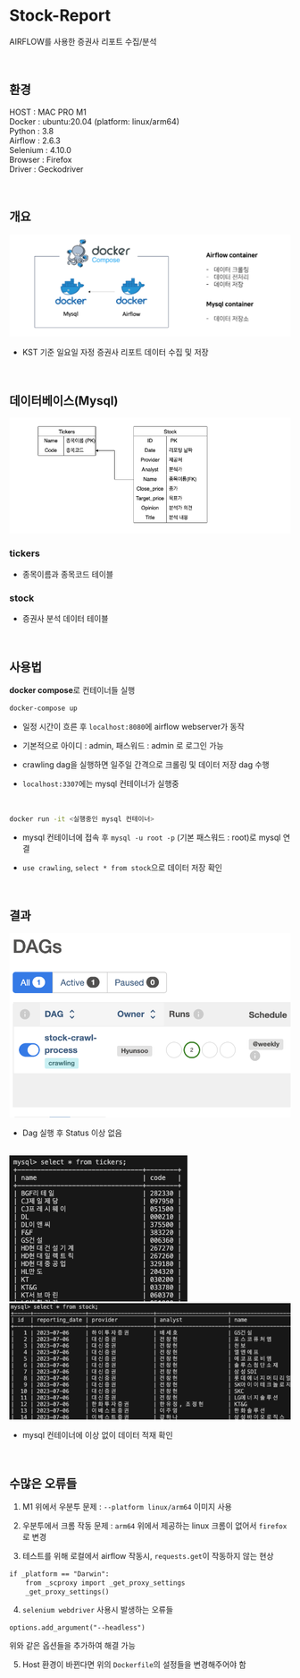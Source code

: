 # Stock-Report

AIRFLOW를 사용한 증권사 리포트 수집/분석

<br>

## 환경

HOST : MAC PRO M1  
Docker : ubuntu:20.04 (platform: linux/arm64)  
Python : 3.8  
Airflow : 2.6.3  
Selenium : 4.10.0  
Browser : Firefox  
Driver : Geckodriver

<br>

## 개요


<img src='./imgs/overview.png'>

- KST 기준 일요일 자정 증권사 리포트 데이터 수집 및 저장


<br>

## 데이터베이스(Mysql)

<img src='./imgs/database.png'>

### tickers

- 종목이름과 종목코드 테이블

### stock

- 증권사 분석 데이터 테이블

<br>

## 사용법

**docker compose**로 컨테이너들 실행

```bash
docker-compose up
```

- 일정 시간이 흐른 후 `localhost:8080`에 airflow webserver가 동작

- 기본적으로 아이디 : admin, 패스워드 : admin 로 로그인 가능

- crawling dag을 실행하면 일주일 간격으로 크롤링 및 데이터 저장 dag 수행

- `localhost:3307`에는 mysql 컨테이너가 실행중

<br>

```bash
docker run -it <실행중인 mysql 컨테이너>
```

- mysql 컨테이너에 접속 후 `mysql -u root -p` (기본 패스워드 : root)로 mysql 연결

- `use crawling`, `select * from stock`으로 데이터 저장 확인

<br>

## 결과

<img src="./imgs/dag.png">

- Dag 실행 후 Status 이상 없음

<br>

<img src="./imgs/tickers.png">

<br>

<img src="./imgs/stock.png">

<br>


- mysql 컨테이너에 이상 없이 데이터 적재 확인

<br>

## 수많은 오류들

1. M1 위에서 우분투 문제 : `--platform linux/arm64` 이미지 사용

2. 우분투에서 크롬 작동 문제 : `arm64` 위에서 제공하는 linux 크롬이 없어서 `firefox`로 변경

3. 테스트를 위해 로컬에서 airflow 작동시, `requests.get`이 작동하지 않는 현상

```
if _platform == "Darwin":
    from _scproxy import _get_proxy_settings
    _get_proxy_settings()
```

4. `selenium webdriver` 사용시 발생하는 오류들

```
options.add_argument("--headless")
```
위와 같은 옵션들을 추가하여 해결 가능


5. Host 환경이 바뀐다면 위의 `Dockerfile`의 설정들을 변경해주어야 함
